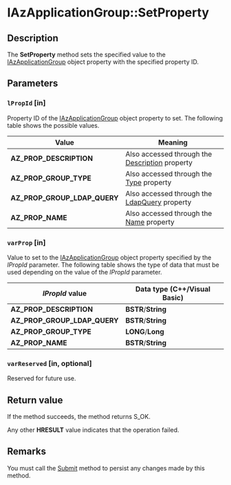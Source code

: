 # IAzApplicationGroup::SetProperty

## Description

The **SetProperty** method sets the specified value to the [IAzApplicationGroup](https://learn.microsoft.com/windows/desktop/api/azroles/nn-azroles-iazapplicationgroup) object property with the specified property ID.

## Parameters

### `lPropId` [in]

Property ID of the [IAzApplicationGroup](https://learn.microsoft.com/windows/desktop/api/azroles/nn-azroles-iazapplicationgroup) object property to set. The following table shows the possible values.

| Value | Meaning |
| --- | --- |
| **AZ_PROP_DESCRIPTION** | Also accessed through the [Description](https://learn.microsoft.com/windows/desktop/api/azroles/nf-azroles-iazapplicationgroup-get_description) property |
| **AZ_PROP_GROUP_TYPE** | Also accessed through the [Type](https://learn.microsoft.com/windows/desktop/api/azroles/nf-azroles-iazapplicationgroup-get_type) property |
| **AZ_PROP_GROUP_LDAP_QUERY** | Also accessed through the [LdapQuery](https://learn.microsoft.com/windows/desktop/api/azroles/nf-azroles-iazapplicationgroup-get_ldapquery) property |
| **AZ_PROP_NAME** | Also accessed through the [Name](https://learn.microsoft.com/windows/desktop/api/azroles/nf-azroles-iazapplicationgroup-get_name) property |

### `varProp` [in]

Value to set to the [IAzApplicationGroup](https://learn.microsoft.com/windows/desktop/api/azroles/nn-azroles-iazapplicationgroup) object property specified by the *lPropId* parameter. The following table shows the type of data that must be used depending on the value of the *lPropId* parameter.

| *lPropId* value | Data type (C++/Visual Basic) |
| --- | --- |
| **AZ_PROP_DESCRIPTION** | **BSTR**/**String** |
| **AZ_PROP_GROUP_LDAP_QUERY** | **BSTR**/**String** |
| **AZ_PROP_GROUP_TYPE** | **LONG**/**Long** |
| **AZ_PROP_NAME** | **BSTR**/**String** |

### `varReserved` [in, optional]

Reserved for future use.

## Return value

 If the method succeeds, the method returns S_OK.

Any other **HRESULT** value indicates that the operation failed.

## Remarks

You must call the [Submit](https://learn.microsoft.com/windows/desktop/api/azroles/nf-azroles-iazapplicationgroup-submit) method to persist any changes made by this method.